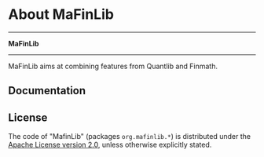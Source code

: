 About MaFinLib
==========


****************************************

**MaFinLib**

****************************************

MaFinLib aims at combining features from Quantlib and Finmath.


Documentation
-------------


License
-------

The code of "MafinLib" (packages
`org.mafinlib.*`) is distributed under the [Apache License version
2.0][], unless otherwise explicitly stated.
 
  [Apache License version 2.0]: http://www.apache.org/licenses/LICENSE-2.0.html
